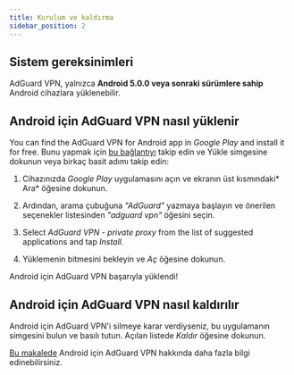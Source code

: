 ```yaml
---
title: Kurulum ve kaldırma
sidebar_position: 2
---
```


## Sistem gereksinimleri

AdGuard VPN, yalnızca **Android 5.0.0 veya sonraki sürümlere sahip** Android cihazlara yüklenebilir.

## Android için AdGuard VPN nasıl yüklenir

You can find the AdGuard VPN for Android app in *Google Play* and install it for free. Bunu yapmak için [bu bağlantıyı](https://play.google.com/store/apps/details?id=com.adguard.vpn) takip edin ve Yükle simgesine dokunun veya birkaç basit adımı takip edin:

1. Cihazınızda *Google Play* uygulamasını açın ve ekranın üst kısmındaki* Ara* öğesine dokunun.

2. Ardından, arama çubuğuna *"AdGuard"* yazmaya başlayın ve önerilen seçenekler listesinden *"adguard vpn"* öğesini seçin.

3. Select *AdGuard VPN - private proxy* from the list of suggested applications and tap *Install*.

4. Yüklemenin bitmesini bekleyin ve *Aç* öğesine dokunun.

Android için AdGuard VPN başarıyla yüklendi!

## Android için AdGuard VPN nasıl kaldırılır

Android için AdGuard VPN'i silmeye karar verdiyseniz, bu uygulamanın simgesini bulun ve basılı tutun. Açılan listede *Kaldır* öğesine dokunun.

[Bu makalede](overview.md) Android için AdGuard VPN hakkında daha fazla bilgi edinebilirsiniz.